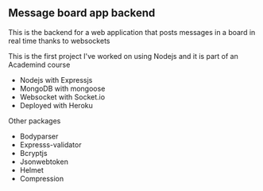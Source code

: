 ## Message board app backend

This is the backend for a web application that posts messages in a board in real time thanks to websockets

This is the first project I've worked on using Nodejs and it is part of an Academind course

- Nodejs with Expressjs
- MongoDB with mongoose
- Websocket with Socket.io
- Deployed with Heroku

Other packages

- Bodyparser
- Expresss-validator
- Bcryptjs
- Jsonwebtoken
- Helmet
- Compression
